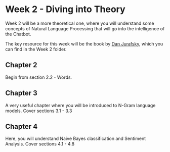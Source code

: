 # Week 2 - Diving into Theory

Week 2 will be a more theoretical one, where you will understand some concepts of Natural Language Processing that will go into the intelligence of the Chatbot. 

The key resource for this week will be the book by [Dan Jurafsky](https://web.stanford.edu/~jurafsky/slp3/), which you can find in the Week 2 folder.

## Chapter 2

Begin from section 2.2 - Words.

## Chapter 3

A very useful chapter where you will be introduced to N-Gram language models. Cover sections 3.1 - 3.3

## Chapter 4

Here, you will understand Naive Bayes classification and Sentiment Analysis. Cover sections 4.1 - 4.8
